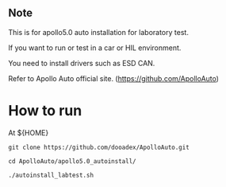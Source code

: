 
## Note
This is for apollo5.0 auto installation for laboratory test.

If you want to run or test in a car or HIL environment.

You need to install drivers such as ESD CAN.

Refer to Apollo Auto official site. (https://github.com/ApolloAuto)


# How to run
At ${HOME}

`git clone https://github.com/dooadex/ApolloAuto.git`

`cd ApolloAuto/apollo5.0_autoinstall/`

`./autoinstall_labtest.sh`

